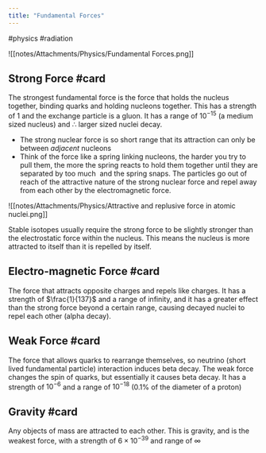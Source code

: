 ```yaml
---
title: "Fundamental Forces"
---
```

#physics #radiation 

![[notes/Attachments/Physics/Fundamental Forces.png]]

## Strong Force #card 
The strongest fundamental force is the force that holds the nucleus together, binding quarks and holding nucleons together. This has a strength of 1 and the exchange particle is a gluon.
It has a range of $10^{-15}$ (a medium sized nucleus) and ∴ larger sized nuclei decay.

- The strong nuclear force is so short range that its attraction can only be between *adjacent* nucleons
- Think of the force like a spring linking nucleons, the harder you try to pull them, the more the spring reacts to hold them together until they are separated by too much  and the spring snaps. The particles go out of reach of the attractive nature of the strong nuclear force and repel away from each other by the electromagnetic force.

![[notes/Attachments/Physics/Attractive and replusive force in atomic nuclei.png]]

Stable isotopes usually require the strong force to be slightly stronger than the electrostatic force within the nucleus. This means the nucleus is more attracted to itself than it is repelled by itself.

## Electro-magnetic Force #card 
The force that attracts opposite charges and repels like charges. It has a strength of $\frac{1}{137}$ and a range of infinity, and it has a greater effect than the strong force beyond a certain range, causing decayed nuclei to repel each other (alpha decay).

## Weak Force #card 
The force that allows quarks to rearrange themselves, so neutrino (short lived fundamental particle) interaction induces beta decay. The weak force changes the spin of quarks, but essentially it causes beta decay.
It has a strength of $10^{-6}$ and a range of $10^{-18}$ (0.1% of the diameter of a proton)

## Gravity #card 
Any objects of mass are attracted to each other. This is gravity, and is the weakest force, with a strength of $6 \times 10^{-39}$ and range of $\infty$ 

